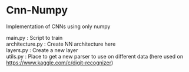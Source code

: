 # Cnn-Numpy

Implementation of CNNs using only numpy 

main.py : Script to train \
architecture.py : Create NN architecture here \
layers.py : Create a new layer \
utils.py : Place to get a new parser to use on different data (here used on https://www.kaggle.com/c/digit-recognizer)


